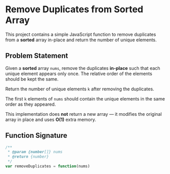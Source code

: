 # Remove Duplicates from Sorted Array

This project contains a simple JavaScript function to remove duplicates from a **sorted** array in-place and return the number of unique elements.

## Problem Statement

Given a **sorted** array `nums`, remove the duplicates **in-place** such that each unique element appears only once. The relative order of the elements should be kept the same.

Return the number of unique elements `k` after removing the duplicates.

The first `k` elements of `nums` should contain the unique elements in the same order as they appeared.

This implementation does **not** return a new array — it modifies the original array in place and uses **O(1)** extra memory.

## Function Signature

```js
/**
 * @param {number[]} nums
 * @return {number}
 */
var removeDuplicates = function(nums)

